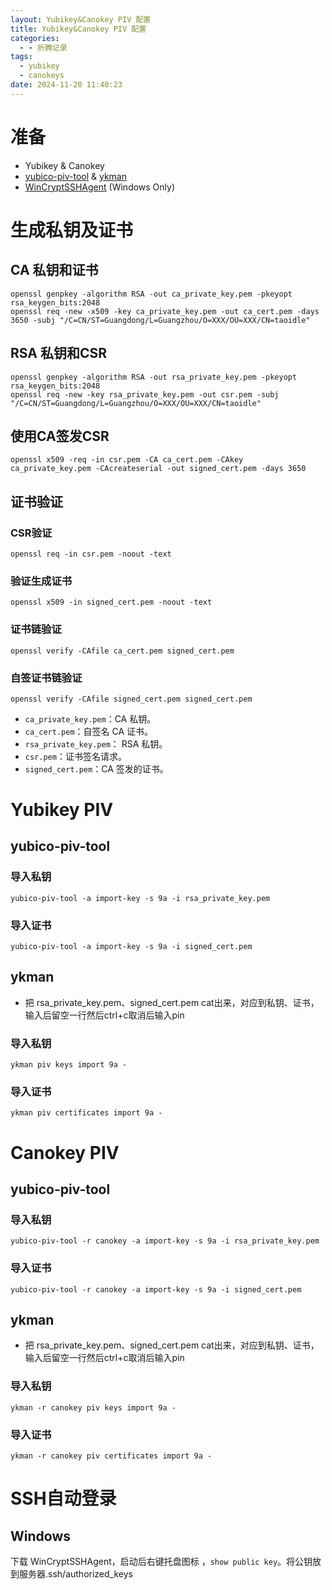 ```yaml
---
layout: Yubikey&Canokey PIV 配置
title: Yubikey&Canokey PIV 配置
categories:
  - - 折腾记录
tags:
  - yubikey
  - canokeys
date: 2024-11-20 11:40:23
---
```

# 准备

-  Yubikey & Canokey
-  [yubico-piv-tool]([Releases](https://developers.yubico.com/yubico-piv-tool/Releases/)) & [ykman]([Releases](https://developers.yubico.com/yubikey-manager/Releases/))
-  [WinCryptSSHAgent]([Releases](https://github.com/buptczq/WinCryptSSHAgent))  (Windows Only)
# 生成私钥及证书
## CA 私钥和证书

```shell
openssl genpkey -algorithm RSA -out ca_private_key.pem -pkeyopt rsa_keygen_bits:2048
openssl req -new -x509 -key ca_private_key.pem -out ca_cert.pem -days 3650 -subj "/C=CN/ST=Guangdong/L=Guangzhou/O=XXX/OU=XXX/CN=taoidle"
```
## RSA 私钥和CSR

```shell
openssl genpkey -algorithm RSA -out rsa_private_key.pem -pkeyopt rsa_keygen_bits:2048
openssl req -new -key rsa_private_key.pem -out csr.pem -subj "/C=CN/ST=Guangdong/L=Guangzhou/O=XXX/OU=XXX/CN=taoidle"
```
## 使用CA签发CSR

```shell
openssl x509 -req -in csr.pem -CA ca_cert.pem -CAkey ca_private_key.pem -CAcreateserial -out signed_cert.pem -days 3650
```
## 证书验证

### CSR验证

```shell
openssl req -in csr.pem -noout -text
```
### 验证生成证书

```shell
openssl x509 -in signed_cert.pem -noout -text
```
### 证书链验证

```shell
openssl verify -CAfile ca_cert.pem signed_cert.pem
```
### 自签证书链验证

```shell
openssl verify -CAfile signed_cert.pem signed_cert.pem
```

- `ca_private_key.pem`：CA 私钥。
- `ca_cert.pem`：自签名 CA 证书。
- `rsa_private_key.pem`： RSA 私钥。
- `csr.pem`：证书签名请求。
- `signed_cert.pem`：CA 签发的证书。

# Yubikey PIV
## yubico-piv-tool
### 导入私钥

```shell
yubico-piv-tool -a import-key -s 9a -i rsa_private_key.pem
```
### 导入证书

```shell
yubico-piv-tool -a import-key -s 9a -i signed_cert.pem
```
## ykman

- 把 rsa_private_key.pem、signed_cert.pem cat出来，对应到私钥、证书，输入后留空一行然后ctrl+c取消后输入pin
### 导入私钥

```shell
ykman piv keys import 9a -
```
### 导入证书

```shell
ykman piv certificates import 9a -
```
# Canokey PIV
## yubico-piv-tool
### 导入私钥

```shell
yubico-piv-tool -r canokey -a import-key -s 9a -i rsa_private_key.pem
```
### 导入证书

```shell
yubico-piv-tool -r canokey -a import-key -s 9a -i signed_cert.pem
```
## ykman

- 把 rsa_private_key.pem、signed_cert.pem cat出来，对应到私钥、证书，输入后留空一行然后ctrl+c取消后输入pin
### 导入私钥

```shell
ykman -r canokey piv keys import 9a -
```
### 导入证书

```shell
ykman -r canokey piv certificates import 9a -
```

# SSH自动登录
## Windows
 下载 WinCryptSSHAgent，启动后右键托盘图标 ，`show public key`。将公钥放到服务器.ssh/authorized_keys